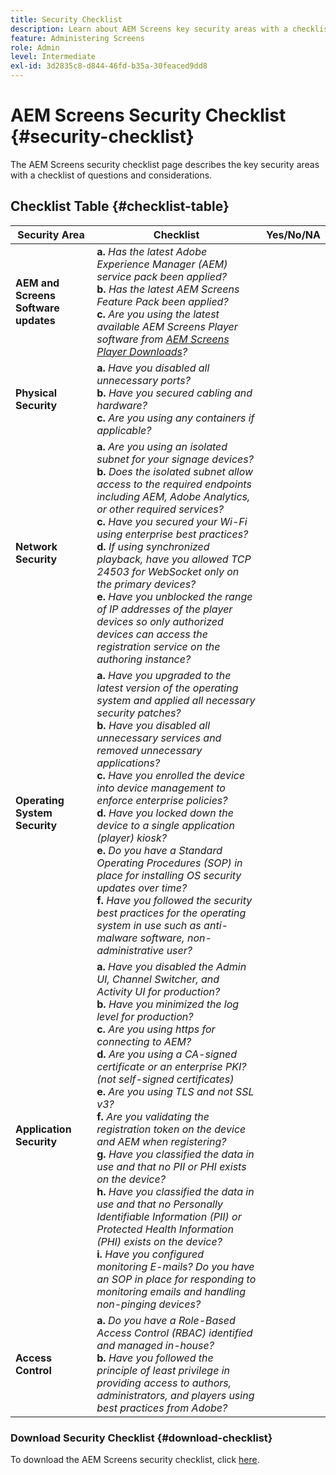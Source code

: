 ```yaml
---
title: Security Checklist
description: Learn about AEM Screens key security areas with a checklist of questions and considerations.
feature: Administering Screens
role: Admin
level: Intermediate
exl-id: 3d2835c8-d844-46fd-b35a-30feaced9dd8
---
```

# AEM Screens Security Checklist {#security-checklist}

The AEM Screens security checklist page describes the key security areas with a checklist of questions and considerations.

## Checklist Table {#checklist-table}

| **Security Area** | **Checklist** |**Yes/No/NA**|
|---|---|---|
| **AEM and Screens Software updates** | **a.** *Has the latest Adobe Experience Manager (AEM) service pack been applied?* <br>**b.** *Has the latest AEM Screens Feature Pack been applied?* <br>**c.** *Are you using the latest available AEM Screens Player software from [AEM Screens Player Downloads](https://download.macromedia.com/screens/)?*|
| **Physical Security** | **a.** *Have you disabled all unnecessary ports?* <br>**b.** *Have you secured cabling and hardware?* <br>**c.** *Are you using any containers if applicable?*|
| **Network Security** | **a.** *Are you using an isolated subnet for your signage devices?* <br>**b.** *Does the isolated subnet allow access to the required endpoints including AEM, Adobe Analytics, or other required services?* <br>**c.** *Have you secured your Wi-Fi using enterprise best practices?* <br>**d.** *If using synchronized playback, have you allowed TCP 24503 for WebSocket only on the primary devices?* <br>**e.** *Have you unblocked the range of IP addresses of the player devices so only authorized devices can access the registration service on the authoring instance?*|
| **Operating System Security** | **a.** *Have you upgraded to the latest version of the operating system and applied all necessary security patches?* <br>**b.** *Have you disabled all unnecessary services and removed unnecessary applications?* <br>**c.** *Have you enrolled the device into device management to enforce enterprise policies?* <br>**d.** *Have you locked down the device to a single application (player) kiosk?* <br>**e.** *Do you have a Standard Operating Procedures (SOP) in place for installing OS security updates over time?*<br>**f.** *Have you followed the security best practices for the operating system in use such as anti-malware software, non-administrative user?*|
| **Application Security** | **a.** *Have you disabled the Admin UI, Channel Switcher, and Activity UI for production?* <br>**b.** *Have you minimized the log level for production?* <br>**c.** *Are you using https for connecting to AEM?* <br>**d.** *Are you using a CA-signed certificate or an enterprise PKI? (not self-signed certificates)*<br>**e.** *Are you using TLS and not SSL v3?*<br>**f.** *Are you validating the registration token on the device and AEM when registering?*<br> **g.** *Have you classified the data in use and that no PII or PHI exists on the device?*<br> **h.** *Have you classified the data in use and that no Personally Identifiable Information (PII) or Protected Health Information (PHI) exists on the device?*<br> **i.** *Have you configured monitoring E-mails? Do you have an SOP in place for responding to monitoring emails and handling non-pinging devices?*|
| **Access Control** | **a.** *Do you have a Role-Based Access Control (RBAC) identified and managed in-house?* <br>**b.** *Have you followed the principle of least privilege in providing access to authors, administrators, and players using best practices from Adobe?*|

### Download Security Checklist {#download-checklist}

To download the AEM Screens security checklist, click [here](/help/user-guide/assets/AEMScreens-SecurityChecklist.pdf).
